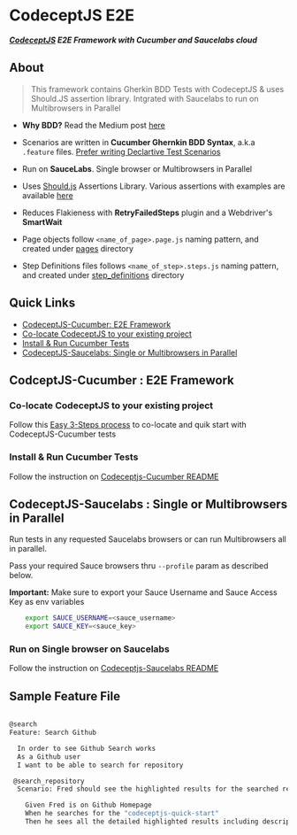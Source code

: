 # CodeceptJS E2E

***[CodeceptJS](https://codecept.io/) E2E Framework with Cucumber and Saucelabs cloud***

## About

> This framework contains Gherkin BDD Tests with CodeceptJS & uses Should.JS assertion library. Intgrated with Saucelabs to run on Multibrowsers in Parallel

* **Why BDD?** Read the Medium post [here](https://hackernoon.com/bdd-in-3-minutes-c3f8fc022237)

* Scenarios are written in **Cucumber Ghernkin BDD Syntax**, a.k.a `.feature` files. [Prefer writing Declartive Test Scenarios](https://wiki.saucelabs.com/display/DOCS/Best+Practice%3A+Imperative+v.+Declarative+Testing+Scenarios)

* Run on **SauceLabs**. Single browser or Multibrowsers in Parallel

* Uses [Should.js](https://shouldjs.github.io/) Assertions Library. Various assertions with examples are available [here](https://github.com/gkushang/codeceptjs-e2e/blob/master/packages/codeceptjs-cucumber/acceptance/step_definitions/search/github.steps.js)

* Reduces Flakieness with **RetryFailedSteps** plugin and a Webdriver's **SmartWait**

* Page objects follow `<name_of_page>.page.js` naming pattern, and created under [pages](https://github.com/gkushang/codeceptjs-e2e/tree/master/packages/codeceptjs-cucumber/acceptance/pages/) directory

* Step Definitions files follows `<name_of_step>.steps.js` naming pattern, and created under [step_definitions](https://github.com/gkushang/codeceptjs-e2e/tree/master/packages/codeceptjs-cucumber/acceptance/step_definitions) directory

## Quick Links
* [CodeceptJS-Cucumber: E2E Framework](https://github.com/gkushang/codeceptjs-e2e#codceptjs-cucumber--e2e-framework)
* [Co-locate CodeceptJS to your existing project](https://github.com/gkushang/codeceptjs-e2e#co-locate-codeceptjs-to-your-existing-project)
* [Install & Run Cucumber Tests](https://github.com/gkushang/codeceptjs-e2e#install--run-cucumber-tests)
* [CodeceptJS-Saucelabs: Single or Multibrowsers in Parallel](https://github.com/gkushang/codeceptjs-e2e#codeceptjs-saucelabs--single-or-multibrowsers-in-parallel)


## CodceptJS-Cucumber : E2E Framework

### Co-locate CodeceptJS to your existing project

Follow this [Easy 3-Steps process](https://github.com/gkushang/codeceptjs-e2e/blob/master/packages/codeceptjs-cucumber/CO-LOCATE.md) to co-locate and quik start with CodeceptJS-Cucumber tests

### Install & Run Cucumber Tests

Follow the instruction on [Codeceptjs-Cucumber README](https://github.com/gkushang/codeceptjs-e2e/blob/master/packages/codeceptjs-cucumber/README.md)

## CodeceptJS-Saucelabs : Single or Multibrowsers in Parallel

Run tests in any requested Saucelabs browsers or can run Multibrowsers all in parallel.

Pass your required Sauce browsers thru `--profile` param as described below.

**Important:** Make sure to export your Sauce Username and Sauce Access Key as env variables

```bash
    export SAUCE_USERNAME=<sauce_username>
    export SAUCE_KEY=<sauce_key>
```

### Run on Single browser on Saucelabs

Follow the instruction on [Codeceptjs-Saucelabs README](https://github.com/gkushang/codeceptjs-e2e/tree/master/packages/codeceptjs-saucelabs)

## Sample Feature File

```bash

@search
Feature: Search Github

  In order to see Github Search works
  As a Github user
  I want to be able to search for repository

 @search_repository
  Scenario: Fred should see the highlighted results for the searched repository

    Given Fred is on Github Homepage
    When he searches for the "codeceptjs-quick-start"
    Then he sees all the detailed highlighted results including description or license info and many more
  
```